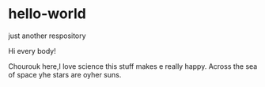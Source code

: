 # hello-world
just another respository

Hi every body!

Chourouk here,I love science this stuff makes e really happy.
Across the sea of space yhe stars are oyher suns.

